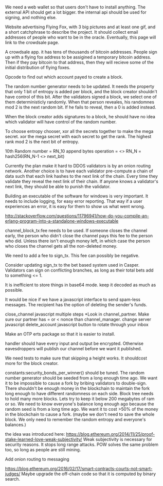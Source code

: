 We need a web wallet so that users don't have to install anything. The external API should get a lot bigger. the internal api should be used for signing, and nothing else.

Website advertising Flying Fox, with 3 big pictures and at least one gif, and a short catchphrase to describe the project.
It should collect email addresses of people who want to be in the oracle.
Eventually, this page will link to the crowdsale page.

A crowdsale app. it has tens of thousands of bitcoin addresses. People sign up with a flying fox address to be assigined a temporary bitcoin address. Then if they pay bitcoin to that address, then they will recieve some of the initial distribution of flying foxes.

Opcode to find out which account payed to create a block.

The random number generator needs to be updated.
It needs the property that only 1 bit of entropy is added per block, and the block creator shouldn't have control of this bit.
After the validators signed a block, we select one of them deterministicly randomly. When that person reveales, his randomnes mod 2 is the next random bit. If he fails to reveal, then a 0 is added instead.

When the block creator adds signatures to a block, he should have no idea which validator will have control of the random number.

To choose entropy chooser, xor all the secrets together to make the mega secret. xor the mega secret with each secret to get the rank. The highest rank mod 2 is the next bit of entropy.

10th Random number = RN_10
append bytes operation = <>
RN_N = hash256(RN_N-1 <> next_bit)

Currently the plan make it hard to DDOS validators is by an onion routing network.
Another choice is to have each validator pre-compute a chain of data such that each link hashes to the next link of the chain.
Every time they validate they reveal the next link of their chain.
If anyone knows a validator's next link, they should be able to punish the validator.

Building an executable of the software for windows is very important. It needs to include logging, for easy error reporting. That way if a user experiences an error, it is easy for them to show us what went wrong.

http://stackoverflow.com/questions/11796941/how-do-you-compile-an-erlang-program-into-a-standalone-windows-executable


channel_block_tx:fee needs to be used. If someone closes the channel early, the person who didn't close the channel pays this fee to the person who did. Unless there isn't enough money left, in which case the person who closes the channel gets all the non-deleted money.

We need to add a fee to sign_tx. This fee can possibly be negative.

Consider updating sign_tx to the bet based system used in Casper. Validators can sign on conflicting branches, as long as their total bets add to something <= 1. 

It is inefficient to store things in base64 mode. keep it decoded as much as possible.


It would be nice if we have a javascript interface to send spam-less messages. The recipient has the option of deleting the sender's funds.

close_channel javascript multiple steps
*Look in channel_partner. Make sure our partner has = or < nonce than channel_manager.
change server javascript
delete_account javascript
button to rotate through your inbox

Make an OTP erts package so that it is easier to install.

handler should have every input and output be encrypted. Otherwise eavesdroppers will publish our channel before we want it published.

We need tests to make sure that skipping a height works. It shouldcost more for the block creator.

constants:security_bonds_per_winner() should be tuned. The random number generator should be seeded from a long enough time ago.
We want it to be impossible to cause a fork by bribing validators to double-sign. There shouldn't be enough money in the blockchain to maintain the fork long enough to have different randomness on each side.
Block tree needs to hold many more blocks. Lets try to keep it below 200 megabytes of ram or so. We need to know everyone's balance long enough ago because the random seed is from a long time ago. We want it to cost >50% of the money in the blockchain to cause a fork. (maybe we don't need to save the whole block. We only need to remember the random entropy and everyone's balances.)


the idea was introduced here: https://blog.ethereum.org/2014/11/25/proof-stake-learned-love-weak-subjectivity/
Weak subjectivity is necessary for security reasons. It stops long range attacks.
POW solves the same problem too, so long as people are still mining.

Add onion routing to messaging

https://blog.ethereum.org/2016/02/17/smart-contracts-courts-not-smart-judges/
Maybe upgrade the off-chain code so that it is computed by binary search.
